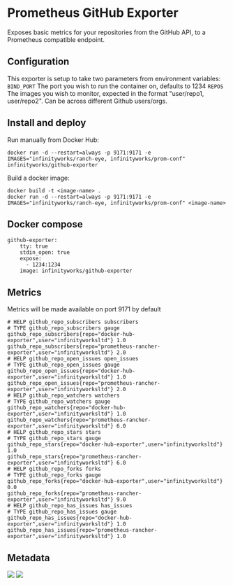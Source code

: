 # Prometheus GitHub Exporter

Exposes basic metrics for your repositories from the GitHub API, to a Prometheus compatible endpoint. 

## Configuration

This exporter is setup to take two parameters from environment variables:
`BIND_PORT` The port you wish to run the container on, defaults to 1234
`REPOS` The images you wish to monitor, expected in the format "user/repo1, user/repo2". Can be across different Github users/orgs.

## Install and deploy

Run manually from Docker Hub:
```
docker run -d --restart=always -p 9171:9171 -e IMAGES="infinityworks/ranch-eye, infinityworks/prom-conf" infinityworks/github-exporter
```

Build a docker image:
```
docker build -t <image-name> .
docker run -d --restart=always -p 9171:9171 -e IMAGES="infinityworks/ranch-eye, infinityworks/prom-conf" <image-name>
```

## Docker compose

```
github-exporter:
    tty: true
    stdin_open: true
    expose:
      - 1234:1234
    image: infinityworks/github-exporter
```

## Metrics

Metrics will be made available on port 9171 by default

```
# HELP github_repo_subscribers subscribers
# TYPE github_repo_subscribers gauge
github_repo_subscribers{repo="docker-hub-exporter",user="infinityworksltd"} 1.0
github_repo_subscribers{repo="prometheus-rancher-exporter",user="infinityworksltd"} 2.0
# HELP github_repo_open_issues open_issues
# TYPE github_repo_open_issues gauge
github_repo_open_issues{repo="docker-hub-exporter",user="infinityworksltd"} 1.0
github_repo_open_issues{repo="prometheus-rancher-exporter",user="infinityworksltd"} 2.0
# HELP github_repo_watchers watchers
# TYPE github_repo_watchers gauge
github_repo_watchers{repo="docker-hub-exporter",user="infinityworksltd"} 1.0
github_repo_watchers{repo="prometheus-rancher-exporter",user="infinityworksltd"} 6.0
# HELP github_repo_stars stars
# TYPE github_repo_stars gauge
github_repo_stars{repo="docker-hub-exporter",user="infinityworksltd"} 1.0
github_repo_stars{repo="prometheus-rancher-exporter",user="infinityworksltd"} 6.0
# HELP github_repo_forks forks
# TYPE github_repo_forks gauge
github_repo_forks{repo="docker-hub-exporter",user="infinityworksltd"} 0.0
github_repo_forks{repo="prometheus-rancher-exporter",user="infinityworksltd"} 9.0
# HELP github_repo_has_issues has_issues
# TYPE github_repo_has_issues gauge
github_repo_has_issues{repo="docker-hub-exporter",user="infinityworksltd"} 1.0
github_repo_has_issues{repo="prometheus-rancher-exporter",user="infinityworksltd"} 1.0
```

## Metadata
[![](https://images.microbadger.com/badges/image/infinityworks/github-exporter.svg)](http://microbadger.com/images/infinityworks/github-exporter "Get your own image badge on microbadger.com") [![](https://images.microbadger.com/badges/version/infinityworks/github-exporter.svg)](http://microbadger.com/images/infinityworks/github-exporter "Get your own version badge on microbadger.com")
